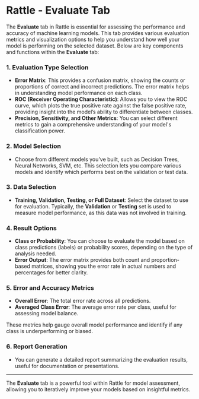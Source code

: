 
# Rattle - Evaluate Tab

The **Evaluate** tab in Rattle is essential for assessing the 
performance and accuracy of machine learning models. This tab 
provides various evaluation metrics and visualization options 
to help you understand how well your model is performing on the 
selected dataset. Below are key components and functions within 
the **Evaluate** tab:

### 1. **Evaluation Type Selection**

   - **Error Matrix**: This provides a confusion matrix, showing 
   the counts or proportions of correct and incorrect predictions. 
   The error matrix helps in understanding model performance on 
   each class.
   - **ROC (Receiver Operating Characteristic)**: Allows you to 
   view the ROC curve, which plots the true positive rate against 
   the false positive rate, providing insight into the model’s ability 
   to differentiate between classes.
   - **Precision, Sensitivity, and Other Metrics**: You can select 
   different metrics to gain a comprehensive understanding of your 
   model's classification power.

### 2. **Model Selection**

   - Choose from different models you’ve built, such as Decision 
   Trees, Neural Networks, SVM, etc. This selection lets you compare 
   various models and identify which performs best on the validation 
   or test data.

### 3. **Data Selection**

   - **Training, Validation, Testing, or Full Dataset**: Select the 
   dataset to use for evaluation. Typically, the **Validation** or 
   **Testing** set is used to measure model performance, as this data 
   was not involved in training.
   
### 4. **Result Options**

   - **Class or Probability**: You can choose to evaluate the model 
   based on class predictions (labels) or probability scores, 
   depending on the type of analysis needed.
   - **Error Output**: The error matrix provides both count and 
   proportion-based matrices, showing you the error rate in actual 
   numbers and percentages for better clarity.

### 5. **Error and Accuracy Metrics**

   - **Overall Error**: The total error rate across all predictions.
   - **Averaged Class Error**: The average error rate per class, 
   useful for assessing model balance.
   
   These metrics help gauge overall model performance and identify 
   if any class is underperforming or biased.

### 6. **Report Generation**

   - You can generate a detailed report summarizing the evaluation 
   results, useful for documentation or presentations.

---

The **Evaluate** tab is a powerful tool within Rattle for model 
assessment, allowing you to iteratively improve your models based 
on insightful metrics.
